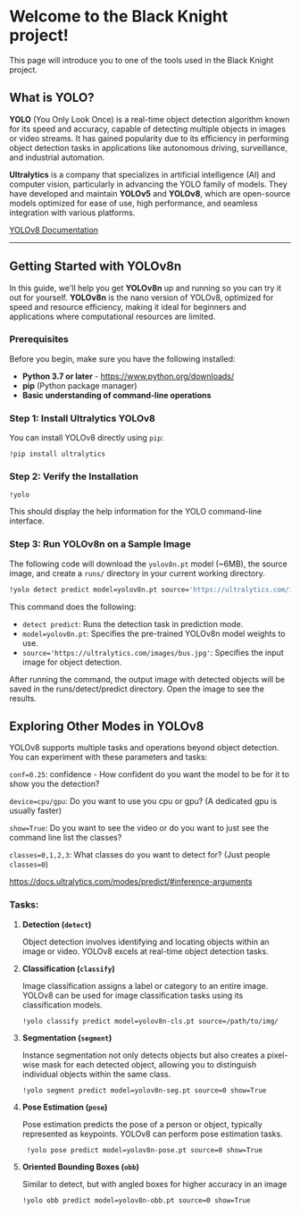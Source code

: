 # Welcome to the Black Knight project!

This page will introduce you to one of the tools used in the Black Knight project.

## What is YOLO?

**YOLO** (You Only Look Once) is a real-time object detection algorithm known for its speed and accuracy, capable of detecting multiple objects in images or video streams. It has gained popularity due to its efficiency in performing object detection tasks in applications like autonomous driving, surveillance, and industrial automation.

**Ultralytics** is a company that specializes in artificial intelligence (AI) and computer vision, particularly in advancing the YOLO family of models. They have developed and maintain **YOLOv5** and **YOLOv8**, which are open-source models optimized for ease of use, high performance, and seamless integration with various platforms.

[YOLOv8 Documentation](https://docs.ultralytics.com/models/yolov8/#supported-tasks-and-modes)

---

## Getting Started with YOLOv8n

In this guide, we'll help you get **YOLOv8n** up and running so you can try it out for yourself. **YOLOv8n** is the nano version of YOLOv8, optimized for speed and resource efficiency, making it ideal for beginners and applications where computational resources are limited.

### Prerequisites

Before you begin, make sure you have the following installed:

- **Python 3.7 or later** - https://www.python.org/downloads/
- **pip** (Python package manager)
- **Basic understanding of command-line operations**

### Step 1: Install Ultralytics YOLOv8

You can install YOLOv8 directly using `pip`:

```
!pip install ultralytics
```

### Step 2: Verify the Installation

```
!yolo
```

This should display the help information for the YOLO command-line interface.

### Step 3: Run YOLOv8n on a Sample Image

The following code will download the `yolov8n.pt` model (~6MB), the source image, and create a `runs/` directory in your current working directory.

```bash
!yolo detect predict model=yolov8n.pt source='https://ultralytics.com/images/bus.jpg'
```

This command does the following:

 - `detect predict`: Runs the detection task in prediction mode.
 - `model=yolov8n.pt`: Specifies the pre-trained YOLOv8n model weights to use.
 - `source='https://ultralytics.com/images/bus.jpg'`: Specifies the input image for object detection.

After running the command, the output image with detected objects will be saved in the runs/detect/predict directory. Open the image to see the results.

## Exploring Other Modes in YOLOv8

YOLOv8 supports multiple tasks and operations beyond object detection. You can experiment with these parameters and tasks:

`conf=0.25`: confidence - How confident do you want the model to be for it to show you the detection?

`device=cpu/gpu`: Do you want to use you cpu or gpu? (A dedicated gpu is usually faster)

`show=True`: Do you want to see the video or do you want to just see the command line list the classes?

`classes=0,1,2,3`: What classes do you want to detect for? (Just people `classes=0`)

https://docs.ultralytics.com/modes/predict/#inference-arguments

### Tasks:

1. **Detection (`detect`)**

   Object detection involves identifying and locating objects within an image or video. YOLOv8 excels at real-time object detection tasks.

2. **Classification (`classify`)**

   Image classification assigns a label or category to an entire image. YOLOv8 can be used for image classification tasks using its classification models.

   ```
   !yolo classify predict model=yolov8n-cls.pt source=/path/to/img/
   ```

3. **Segmentation (`segment`)**

   Instance segmentation not only detects objects but also creates a pixel-wise mask for each detected object, allowing you to distinguish individual objects within the same class.

   ```
   !yolo segment predict model=yolov8n-seg.pt source=0 show=True
   ```

4. **Pose Estimation (`pose`)**

   Pose estimation predicts the pose of a person or object, typically represented as keypoints. YOLOv8 can perform pose estimation tasks.

   ```
    !yolo pose predict model=yolov8n-pose.pt source=0 show=True
   ```

5. **Oriented Bounding Boxes (`obb`)**

   Similar to detect, but with angled boxes for higher accuracy in an image

   ```
   !yolo obb predict model=yolov8n-obb.pt source=0 show=True
   ```
